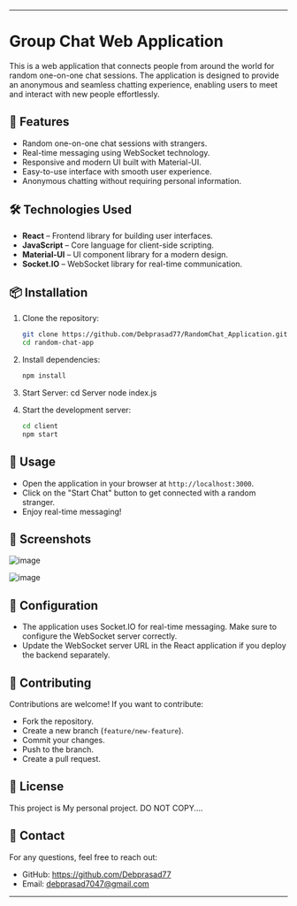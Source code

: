 
---

# Group Chat Web Application

This is a web application that connects people from around the world for random one-on-one chat sessions. The application is designed to provide an anonymous and seamless chatting experience, enabling users to meet and interact with new people effortlessly.

## 🚀 Features

- Random one-on-one chat sessions with strangers.
- Real-time messaging using WebSocket technology.
- Responsive and modern UI built with Material-UI.
- Easy-to-use interface with smooth user experience.
- Anonymous chatting without requiring personal information.

## 🛠️ Technologies Used

- **React** – Frontend library for building user interfaces.
- **JavaScript** – Core language for client-side scripting.
- **Material-UI** – UI component library for a modern design.
- **Socket.IO** – WebSocket library for real-time communication.

## 📦 Installation

1. Clone the repository:
    ```bash
    git clone https://github.com/Debprasad77/RandomChat_Application.git
    cd random-chat-app
    ```

2. Install dependencies:
    ```bash
    npm install
    ```

3. Start Server:
   cd Server
   node index.js  

5. Start the development server:
    ```bash
    cd client
    npm start
    ```

## 🚀 Usage

- Open the application in your browser at `http://localhost:3000`.
- Click on the "Start Chat" button to get connected with a random stranger.
- Enjoy real-time messaging!

## 📸 Screenshots
![image](https://github.com/user-attachments/assets/df6efcf4-9fea-479f-a905-762541a7bbdc)

![image](https://github.com/user-attachments/assets/cd319243-09cf-4816-9de7-6242910fd22a)


## 🔧 Configuration

- The application uses Socket.IO for real-time messaging. Make sure to configure the WebSocket server correctly.
- Update the WebSocket server URL in the React application if you deploy the backend separately.

## 🤝 Contributing

Contributions are welcome! If you want to contribute:
- Fork the repository.
- Create a new branch (`feature/new-feature`).
- Commit your changes.
- Push to the branch.
- Create a pull request.

## 📄 License

This project is My personal project.
DO NOT COPY....

## 💬 Contact

For any questions, feel free to reach out:
- GitHub: https://github.com/Debprasad77
- Email: debprasad7047@gmail.com

---
